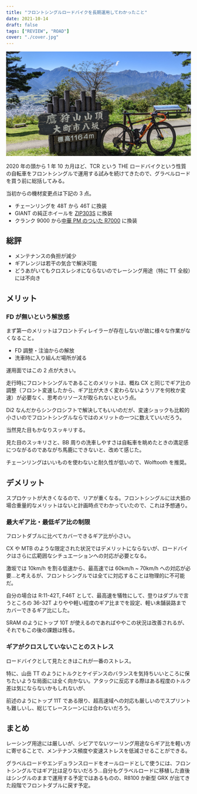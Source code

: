 ```yaml
---
title: "フロントシングルロードバイクを長期運用してわかったこと"
date: 2021-10-14
draft: false
tags: ["REVIEW", "ROAD"]
cover: "./cover.jpg"
---
```


![cover](./cover.jpg)

2020 年の頭から 1 年 10 カ月ほど、TCR という THE ロードバイクという性質の自転車をフロントシングルで運用する試みを続けてきたので、グラベルロードを買う前に総括してみる。

<LinkBox url="https://blog.gensobunya.net/post/2020/01/tcr_allroadize/" />

<LinkBox url="https://blog.gensobunya.net/post/2020/08/wt_nw/" />

当初からの機材変更点は下記の 3 点。

- チェーンリングを 48T から 46T に換装
- GIANT の純正ホイールを [ZIP303S](https://shopping.yahoo.co.jp/search?p=ZIPP+303S&cid=&pf=&pt=&area=14&dlv=&first=1&tab_ex=commerce&sc_i=shp_pc_store_searchBox) に換装
- クランク 9000 から[中華 PM のついた R7000](https://www.aliexpress.com/item/32999218701.html) に換装

## 総評

- メンテナンスの負担が減少
- ギアレンジは若干の気合で解決可能
- どうあがいてもクロスレシオにならないのでレーシング用途（特に TT 全般）には不向き

## メリット

### FD が無いという解放感

まず第一のメリットはフロントディレイラーが存在しないが故に様々な作業がなくなること。

- FD 調整・注油からの解放
- 洗車時に入り組んだ場所が減る

運用面ではこの 2 点が大きい。

走行時にフロントシングルであることのメリットは、概ね CX と同じでギア比の調整（フロント変速したから、ギア比が大きく変わらないようリアを何枚か変速）が必要なく、思考のリソースが取られないという点。

Di2 なんだからシンクロシフトで解決してもいいのだが、変速ショックも比較的小さいのでフロントシングルならではのメリットの一つに数えていいだろう。

当然見た目もかなりスッキリする。

見た目のスッキリさと、BB 周りの洗車しやすさは自転車を眺めたときの満足感につながるのであながち馬鹿にできないと、改めて感じた。

チェーンリングはいいものを使わないと耐久性が低いので、Wolftooth を推奨。

<LinkBox url="https://www.wiggle.jp/wolf-tooth-110-bcd-%E3%83%81%E3%82%A7%E3%83%BC%E3%83%B3%E3%83%AA%E3%83%B3%E3%82%B0" />

## デメリット

スプロケットが大きくなるので、リアが重くなる。フロントシングルには大抵の場合重量的なメリットはないと計画時点でわかっていたので、これは予想通り。

### 最大ギア比・最低ギア比の制限

フロントダブルに比べてカバーできるギア比が小さい。

CX や MTB のような限定された状況ではデメリットにならないが、ロードバイクはさらに広範囲なシチュエーションへの対応が必要となる。

激坂では 10km/h を割る低速から、最高速では 60km/h ~ 70km/h への対応が必要…と考えるが、フロントシングルでは全てに対応することは物理的に不可能だ。

自分の場合は R:11-42T, F46T として、最高速を犠牲にして、登りはダブルで言うところの 36-32T よりやや軽い程度のギア比までを設定、軽い未舗装路までカバーできるギア比にした。

SRAM のようにトップ 10T が使えるのであればややこの状況は改善されるが、それでもこの後の課題は残る。

<LinkBox url="https://paypaymall.yahoo.co.jp/store/qbei/item/pi-810753" />

### ギアがクロスしていないことのストレス

ロードバイクとして見たときはこれが一番のストレス。

特に、山岳 TT のようにトルクとケイデンスのバランスを気持ちいいところに保ちたいような局面には全く向かない。アタックに反応する際はある程度のトルク差は気にならないかもしれないが、

前述のようにトップ 11T である限り、超高速域への対応も厳しいのでスプリントも難しいし、総じてレースシーンには合わないだろう。

## まとめ

レーシング用途には厳しいが、シビアでないツーリング用途ならギア比を軽い方に寄せることで、メンテナンス頻度や変速ストレスを低減させることができる。

グラベルロードやエンデュランスロードをオールロードとして使うには、フロントシングルではギア比は足りないだろう…自分もグラベルロードに移植した直後はシングルのままで運用する予定ではあるものの、R8100 か新型 GRX が出てきた段階でフロントダブルに戻す予定。

<LinkBox url="https://www.amazon.co.jp/dp/B07RSRGQLS/" isAmazonLink />
